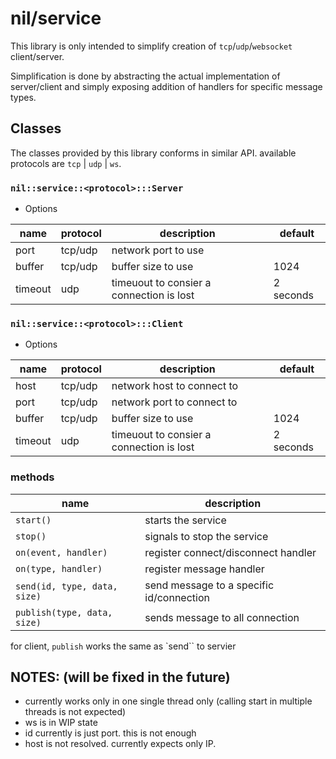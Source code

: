 # nil/service

This library is only intended to simplify creation of `tcp`/`udp`/`websocket` client/server.

Simplification is done by abstracting the actual implementation of server/client and simply exposing addition of handlers for specific message types.

## Classes

The classes provided by this library conforms in similar API. available protocols are `tcp` | `udp` | `ws`.

### `nil::service::<protocol>:::Server`

- Options

| name    | protocol | description                              | default   |
| ------- | -------- | ---------------------------------------- | --------- |
| port    | tcp/udp  | network port to use                      |           |
| buffer  | tcp/udp  | buffer size to use                       | 1024      |
| timeout | udp      | timeuout to consier a connection is lost | 2 seconds |

### `nil::service::<protocol>:::Client`

- Options

| name    | protocol | description                              | default   |
| ------- | -------- | ---------------------------------------- | --------- |
| host    | tcp/udp  | network host to connect to               |           |
| port    | tcp/udp  | network port to connect to               |           |
| buffer  | tcp/udp  | buffer size to use                       | 1024      |
| timeout | udp      | timeuout to consier a connection is lost | 2 seconds |

### methods

| name                         | description                              |
| ---------------------------- | ---------------------------------------- |
| `start()`                    | starts the service                       |
| `stop()`                     | signals to stop the service              |
| `on(event, handler)`         | register connect/disconnect handler      |
| `on(type, handler)`          | register message handler                 |
| `send(id, type, data, size)` | send message to a specific id/connection |
| `publish(type, data, size)`  | sends message to all connection          |

for client, `publish` works the same as `send`` to servier

## NOTES: (will be fixed in the future)
- currently works only in one single thread only (calling start in multiple threads is not expected)
- ws is in WIP state
- id currently is just port. this is not enough
- host is not resolved. currently expects only IP.
